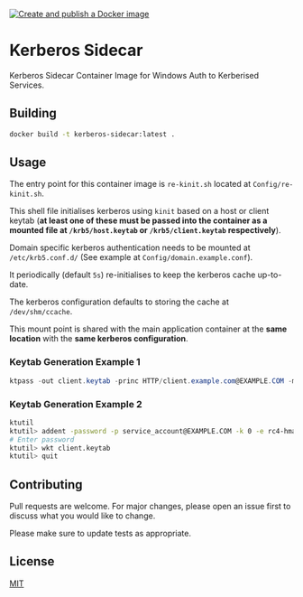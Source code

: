 [![Create and publish a Docker image](https://github.com/maiorsi/kerberos-sidecar/actions/workflows/docker-publish.yml/badge.svg?branch=main)](https://github.com/maiorsi/kerberos-sidecar/actions/workflows/docker-publish.yml)

# Kerberos Sidecar

Kerberos Sidecar Container Image for Windows Auth to Kerberised Services.

## Building

```sh
docker build -t kerberos-sidecar:latest .
```

## Usage

The entry point for this container image is `re-kinit.sh` located at `Config/re-kinit.sh`.

This shell file initialises kerberos using `kinit` based on a host or client keytab (**at least one of these must be passed into the container as a mounted file at `/krb5/host.keytab` or `/krb5/client.keytab` respectively**).

Domain specific kerberos authentication needs to be mounted at `/etc/krb5.conf.d/` (See example at `Config/domain.example.conf`).

It periodically (default `5s`) re-initialises to keep the kerberos cache up-to-date.

The kerberos configuration defaults to storing the cache at `/dev/shm/ccache`.

This mount point is shared with the main application container at the **same location** with the **same kerberos configuration**.

### Keytab Generation Example 1

```powershell
ktpass -out client.keytab -princ HTTP/client.example.com@EXAMPLE.COM -mapuser service_client@EXAMPLE.COM -pass * -crypto AES256-SHA1 -ptype KRB5_NT_PRINCIPAL
```

### Keytab Generation Example 2

```sh
ktutil
ktutil> addent -password -p service_account@EXAMPLE.COM -k 0 -e rc4-hmac
# Enter password
ktutil> wkt client.keytab
ktutil> quit
```

## Contributing

Pull requests are welcome. For major changes, please open an issue first
to discuss what you would like to change.

Please make sure to update tests as appropriate.

## License

[MIT](https://choosealicense.com/licenses/mit/)
